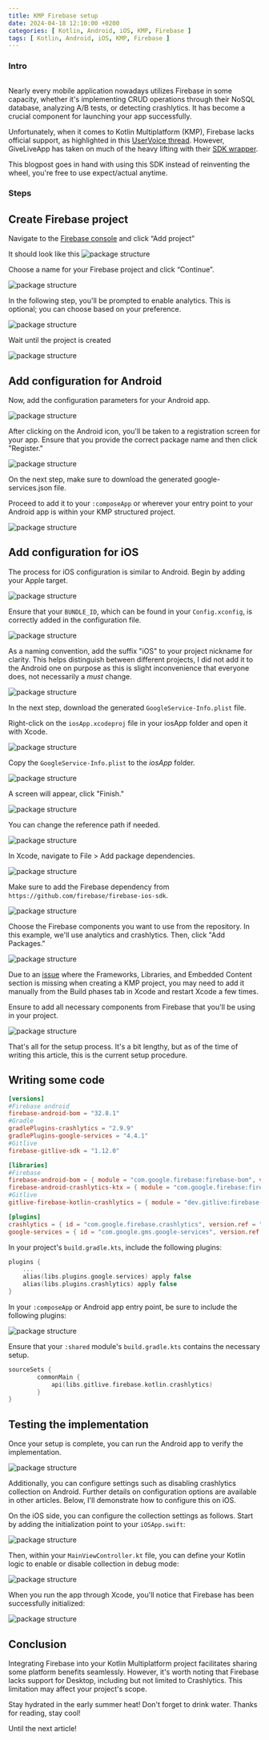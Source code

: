 ```yaml
---
title: KMP Firebase setup
date: 2024-04-18 12:10:00 +0200
categories: [ Kotlin, Android, iOS, KMP, Firebase ]
tags: [ Kotlin, Android, iOS, KMP, Firebase ]
---
```


### Intro

<img src="/assets/img/kmp/kmp.png" alt ="" class="center" >

Nearly every mobile application nowadays utilizes Firebase in some capacity, whether it's implementing CRUD operations through their NoSQL database, analyzing A/B tests, or detecting crashlytics. It has become a crucial component for launching your app successfully.

Unfortunately, when it comes to Kotlin Multiplatform (KMP), Firebase lacks official support, as highlighted in this [UserVoice thread](https://firebase.uservoice.com/forums/948424-general/suggestions/46591717-support-kotlin-multiplatform).
However, GiveLiveApp has taken on much of the heavy lifting with their [SDK wrapper](https://github.com/GitLiveApp/firebase-kotlin-sdk).

This blogpost goes in hand with using this SDK instead of reinventing the wheel, you're free to use expect/actual anytime.

### Steps

## **Create Firebase project**

Navigate to the [Firebase console](https://console.firebase.google.com/u/0/) and click “Add project”

It should look like this <img src="/assets/img/kmp-firebase-setup/add_project_1.png" alt = "package structure" class="center" >

Choose a name for your Firebase project and click “Continue”.

<img src="/assets/img/kmp-firebase-setup/add_project_2.png" alt = "package structure" class="center" >

In the following step, you'll be prompted to enable analytics. This is optional; you can choose based on your preference.

<img src="/assets/img/kmp-firebase-setup/add_project_3.png" alt = "package structure" class="center" >

Wait until the project is created

<img src="/assets/img/kmp-firebase-setup/add_project_4.png" alt = "package structure" class="center" >


## **Add configuration for Android**

Now, add the configuration parameters for your Android app.


<img src="/assets/img/kmp-firebase-setup/add_project_5.png" alt = "package structure" class="center" >

After clicking on the Android icon, you'll be taken to a registration screen for your app. Ensure that you provide the correct package name and then click "Register."

<img src="/assets/img/kmp-firebase-setup/add_project_6.png" alt = "package structure" class="center" >

On the next step, make sure to download the generated google-services.json file.

Proceed to add it to your `:composeApp` or wherever your entry point to your Android app is within your KMP structured project.

<img src="/assets/img/kmp-firebase-setup/add_project_7.png" alt = "package structure" class="center" >

## **Add configuration for iOS**

The process for iOS configuration is similar to Android. Begin by adding your Apple target.


<img src="/assets/img/kmp-firebase-setup/add_project_9.png" alt = "package structure" class="center" >

Ensure that your `BUNDLE_ID`, which can be found in your `Config.xconfig`, is correctly added in the configuration file.

<img src="/assets/img/kmp-firebase-setup/add_project_11.png" alt = "package structure" class="center" >

As a naming convention, add the suffix "iOS" to your project nickname for clarity. This helps distinguish between different projects, I did not add it to the Android one on purpose as this is slight inconvenience that everyone does, not necessarily a *must* change.

<img src="/assets/img/kmp-firebase-setup/add_project_10.png" alt = "package structure" class="center" >

In the next step, download the generated `GoogleService-Info.plist` file.

Right-click on the `iosApp.xcodeproj` file in your iosApp folder and open it with Xcode.

<img src="/assets/img/kmp-firebase-setup/add_project_12.png" alt = "package structure" class="center" >

Copy the `GoogleService-Info.plist` to the *iosApp* folder.

<img src="/assets/img/kmp-firebase-setup/add_project_13.png" alt = "package structure" class="center" >

A screen will appear, click "Finish."

<img src="/assets/img/kmp-firebase-setup/add_project_14.png" alt = "package structure" class="center" >

You can change the reference path if needed.


<img src="/assets/img/kmp-firebase-setup/add_project_15.png" alt = "package structure" class="center" >

In Xcode, navigate to File > Add package dependencies.

<img src="/assets/img/kmp-firebase-setup/add_project_16.png" alt = "package structure" class="center" >

Make sure to add the Firebase dependency from `https://github.com/firebase/firebase-ios-sdk`.

<img src="/assets/img/kmp-firebase-setup/add_project_17.png" alt = "package structure" class="center" >

Choose the Firebase components you want to use from the repository. In this example, we'll use analytics and crashlytics. Then, click "Add Packages."

<img src="/assets/img/kmp-firebase-setup/add_project_18.png" alt = "package structure" class="center" >

Due to an [issue](https://github.com/JetBrains/compose-multiplatform/issues/4026) where the Frameworks, Libraries, and Embedded Content section is missing when creating a KMP project, you may need to add it manually from the Build phases tab in Xcode and restart Xcode a few times.

Ensure to add all necessary components from Firebase that you'll be using in your project.

<img src="/assets/img/kmp-firebase-setup/add_project_19.png" alt = "package structure" class="center" >


That's all for the setup process. It's a bit lengthy, but as of the time of writing this article, this is the current setup procedure.

## Writing some code

```toml
[versions]
#Firebase android
firebase-android-bom = "32.8.1"
#Gradle
gradlePlugins-crashlytics = "2.9.9"
gradlePlugins-google-services = "4.4.1"
#Gitlive
firebase-gitlive-sdk = "1.12.0"

[libraries]
#Firebase
firebase-android-bom = { module = "com.google.firebase:firebase-bom", version.ref = "firebase-android-bom" }
firebase-android-crashlytics-ktx = { module = "com.google.firebase:firebase-crashlytics" }
#Gitlive
gitlive-firebase-kotlin-crashlytics = { module = "dev.gitlive:firebase-crashlytics", version.ref = "firebase-gitlive-sdk" }

[plugins]
crashlytics = { id = "com.google.firebase.crashlytics", version.ref = "gradlePlugins-crashlytics" }
google-services = { id = "com.google.gms.google-services", version.ref = "gradlePlugins-google-services" }
```

In your project's `build.gradle.kts`, include the following plugins:

```kotlin
plugins {
    ...
    alias(libs.plugins.google.services) apply false
    alias(libs.plugins.crashlytics) apply false
}
```

In your `:composeApp` or Android app entry point, be sure to include the following plugins:

<img src="/assets/img/kmp-firebase-setup/add_project_19.png" alt = "package structure" class="center" >

Ensure that your `:shared` module's `build.gradle.kts` contains the necessary setup.

```kotlin
sourceSets {
        commonMain {
            api(libs.gitlive.firebase.kotlin.crashlytics)
        }
}   
```

## Testing the implementation

Once your setup is complete, you can run the Android app to verify the implementation.

<img src="/assets/img/kmp-firebase-setup/run_project_1.png" alt = "package structure" class="center" >

Additionally, you can configure settings such as disabling crashlytics collection on Android. Further details on configuration options are available in other articles. Below, I'll demonstrate how to configure this on iOS.

On the iOS side, you can configure the collection settings as follows. Start by adding the initialization point to your `iOSApp.swift`:

<img src="/assets/img/kmp-firebase-setup/run_project_2.png" alt = "package structure" class="center" >

Then, within your `MainViewController.kt` file, you can define your Kotlin logic to enable or disable collection in debug mode:

<img src="/assets/img/kmp-firebase-setup/run_project_3.png" alt = "package structure" class="center" >

When you run the app through Xcode, you'll notice that Firebase has been successfully initialized:

<img src="/assets/img/kmp-firebase-setup/run_project_4.png" alt = "package structure" class="center" >

## Conclusion

Integrating Firebase into your Kotlin Multiplatform project facilitates sharing some platform benefits seamlessly. However, it's worth noting that Firebase lacks support for Desktop, including but not limited to Crashlytics. This limitation may affect your project's scope.

Stay hydrated in the early summer heat! Don't forget to drink water. Thanks for reading, stay cool!

Until the next article!

<img src="/assets/img/gradle_abstraction/goodbye.jpg" alt ="" class="center">
